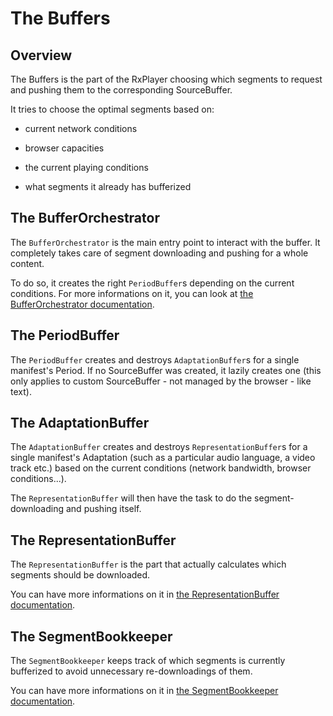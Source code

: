# The Buffers ##################################################################


## Overview ####################################################################

The Buffers is the part of the RxPlayer choosing which segments to request and
pushing them to the corresponding SourceBuffer.

It tries to choose the optimal segments based on:

  - current network conditions

  - browser capacities

  - the current playing conditions

  - what segments it already has bufferized



## The BufferOrchestrator ######################################################

The ``BufferOrchestrator`` is the main entry point to interact with the buffer.
It completely takes care of segment downloading and pushing for a whole content.

To do so, it creates the right ``PeriodBuffer``s depending on the current
conditions.
For more informations on it, you can look at [the BufferOrchestrator
documentation](./buffer_orchestrator.md).



## The PeriodBuffer ############################################################

The ``PeriodBuffer`` creates and destroys ``AdaptationBuffer``s for a single
manifest's Period.
If no SourceBuffer was created, it lazily creates one (this only applies to
custom SourceBuffer - not managed by the browser - like text).



## The AdaptationBuffer ########################################################

The ``AdaptationBuffer`` creates and destroys ``RepresentationBuffer``s for a
single manifest's Adaptation (such as a particular audio language, a video track
etc.) based on the current conditions (network bandwidth, browser
conditions...).

The ``RepresentationBuffer`` will then have the task to do the
segment-downloading and pushing itself.



## The RepresentationBuffer ####################################################

The ``RepresentationBuffer`` is the part that actually calculates which segments
should be downloaded.

You can have more informations on it in [the RepresentationBuffer
documentation](./representation_buffer.md).



## The SegmentBookkeeper #######################################################

The ``SegmentBookkeeper`` keeps track of which segments is currently bufferized
to avoid unnecessary re-downloadings of them.

You can have more informations on it in [the SegmentBookkeeper
documentation](./segment_bookkeeper.md).
